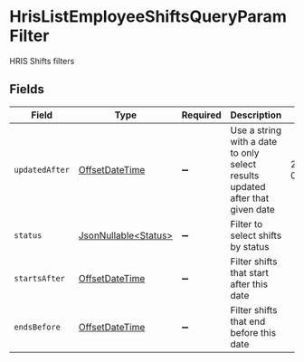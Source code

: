 # HrisListEmployeeShiftsQueryParamFilter

HRIS Shifts filters


## Fields

| Field                                                                                     | Type                                                                                      | Required                                                                                  | Description                                                                               | Example                                                                                   |
| ----------------------------------------------------------------------------------------- | ----------------------------------------------------------------------------------------- | ----------------------------------------------------------------------------------------- | ----------------------------------------------------------------------------------------- | ----------------------------------------------------------------------------------------- |
| `updatedAfter`                                                                            | [OffsetDateTime](https://docs.oracle.com/javase/8/docs/api/java/time/OffsetDateTime.html) | :heavy_minus_sign:                                                                        | Use a string with a date to only select results updated after that given date             | 2020-01-01T00:00:00.000Z                                                                  |
| `status`                                                                                  | [JsonNullable\<Status>](../../models/operations/Status.md)                                | :heavy_minus_sign:                                                                        | Filter to select shifts by status                                                         |                                                                                           |
| `startsAfter`                                                                             | [OffsetDateTime](https://docs.oracle.com/javase/8/docs/api/java/time/OffsetDateTime.html) | :heavy_minus_sign:                                                                        | Filter shifts that start after this date                                                  |                                                                                           |
| `endsBefore`                                                                              | [OffsetDateTime](https://docs.oracle.com/javase/8/docs/api/java/time/OffsetDateTime.html) | :heavy_minus_sign:                                                                        | Filter shifts that end before this date                                                   |                                                                                           |